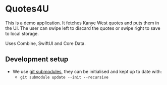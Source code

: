 # Quotes4U

This is a demo application. It fetches Kanye West quotes and puts them in the UI. The user can swipe left to discard the quotes or swipe right to save to local storage.

Uses Combine, SwiftUI and Core Data.

## Development setup
- We use [git submodules](https://git-scm.com/book/en/v2/Git-Tools-Submodules), they can be initialised and kept up to date with:
  - `git submodule update --init --recursive`
